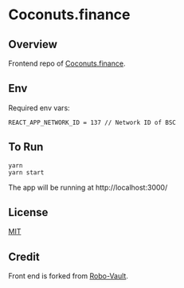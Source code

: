 # Coconuts.finance

## Overview

Frontend repo of [Coconuts.finance](https://chimera-1.gitbook.io/coconuts-finance/).

## Env

Required env vars:

```
REACT_APP_NETWORK_ID = 137 // Network ID of BSC
```

## To Run

```
yarn
yarn start
```

The app will be running at http://localhost:3000/


## License

[MIT](LICENSE)


## Credit

Front end is forked from [Robo-Vault](https://robo-vault.com/).
